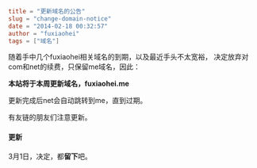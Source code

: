 ```toml
title = "更新域名的公告"
slug = "change-domain-notice"
date = "2014-02-18 00:32:57"
author = "fuxiaohei"
tags = ["域名"]

```

随着手中几个fuxiaohei相关域名的到期，以及最近手头不太宽裕，
决定放弃对com和net的续费，只保留me域名，因此：

**本站将于本周更新域名，fuxiaohei.me**

更新完成后net会自动跳转到me，直到过期。

有友链的朋友们注意更新。

#### 更新

3月1日，决定，都**留下**吧。

